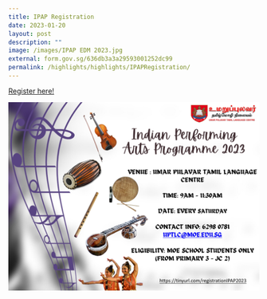 ```yaml
---
title: IPAP Registration
date: 2023-01-20
layout: post
description: ""
image: /images/IPAP EDM 2023.jpg
external: form.gov.sg/636db3a3a29593001252dc99
permalink: /highlights/highlights/IPAPRegistration/
---
```

[Register here!](https://tinyurl.com/registrationIPAP2023)

<a href="https://tinyurl.com/registrationIPAP2023">
<img alt="" src="/images/IPAP_EDM_2023.jpg"></a>